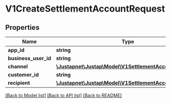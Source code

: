 # V1CreateSettlementAccountRequest

## Properties
Name | Type | Description | Notes
------------ | ------------- | ------------- | -------------
**app_id** | **string** |  | [optional] 
**business_user_id** | **string** |  | [optional] 
**channel** | [**\Justapnet\Justap\Model\V1SettlementAccountChannel**](V1SettlementAccountChannel.md) |  | [optional] 
**customer_id** | **string** |  | [optional] 
**recipient** | [**\Justapnet\Justap\Model\V1SettlementAccountRecipient**](V1SettlementAccountRecipient.md) |  | [optional] 

[[Back to Model list]](../README.md#documentation-for-models) [[Back to API list]](../README.md#documentation-for-api-endpoints) [[Back to README]](../README.md)


